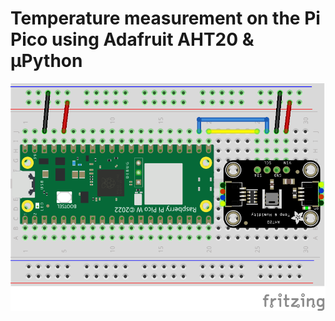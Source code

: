 # Temperature measurement on the Pi Pico using Adafruit AHT20 & &mu;Python

![Wiring Diagram](imgs/AHT20_bb.png)

